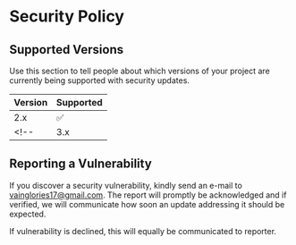 # Security Policy

## Supported Versions

Use this section to tell people about which versions of your project are
currently being supported with security updates.

| Version | Supported          |
| ------- | ------------------ |
| 2.x   | :white_check_mark: |
<!--| 3.x   | :x:                |-->

## Reporting a Vulnerability

If you discover a security vulnerability, kindly send an e-mail to vainglories17@gmail.com.
The report will promptly be acknowledged and if verified, we will communicate how soon an
update addressing it should be expected.

If vulnerability is declined, this will equally be communicated to reporter.
